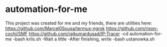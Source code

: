# automation-for-me
This project was created for me and my friends, there are utilities here: https://github.com/Marcel0Sousa/termux-ngrok  https://github.com/rixon-cochi/SMF  https://github.com/rajkumardusad/IP-Tracer
-cd automation-for-me
-bash krils.sh
-Wait a little
-After finishing, write
-bash ustanowka.sh
